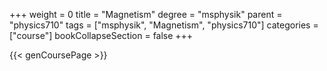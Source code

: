 +++
weight = 0
title = "Magnetism"
degree = "msphysik"
parent = "physics710"
tags = ["msphysik", "Magnetism", "physics710"]
categories = ["course"]
bookCollapseSection = false
+++

{{< genCoursePage >}}
